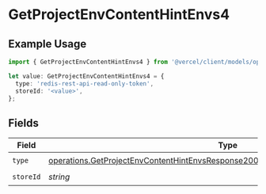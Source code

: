 # GetProjectEnvContentHintEnvs4

## Example Usage

```typescript
import { GetProjectEnvContentHintEnvs4 } from '@vercel/client/models/operations';

let value: GetProjectEnvContentHintEnvs4 = {
  type: 'redis-rest-api-read-only-token',
  storeId: '<value>',
};
```

## Fields

| Field     | Type                                                                                                                                                                                       | Required           | Description |
| --------- | ------------------------------------------------------------------------------------------------------------------------------------------------------------------------------------------ | ------------------ | ----------- |
| `type`    | [operations.GetProjectEnvContentHintEnvsResponse200ApplicationJSONResponseBody24Type](../../models/operations/getprojectenvcontenthintenvsresponse200applicationjsonresponsebody24type.md) | :heavy_check_mark: | N/A         |
| `storeId` | _string_                                                                                                                                                                                   | :heavy_check_mark: | N/A         |
